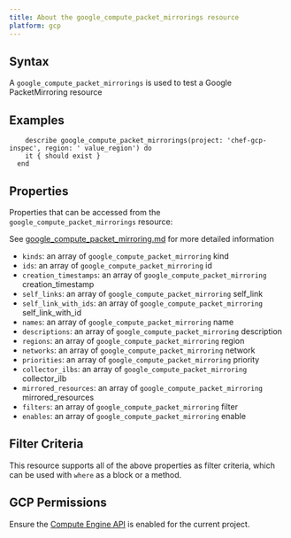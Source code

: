 ```yaml
---
title: About the google_compute_packet_mirrorings resource
platform: gcp
---
```


## Syntax
A `google_compute_packet_mirrorings` is used to test a Google PacketMirroring resource

## Examples
```
    describe google_compute_packet_mirrorings(project: 'chef-gcp-inspec', region: ' value_region') do
    it { should exist }
  end
```

## Properties
Properties that can be accessed from the `google_compute_packet_mirrorings` resource:

See [google_compute_packet_mirroring.md](google_compute_packet_mirroring.md) for more detailed information
  * `kinds`: an array of `google_compute_packet_mirroring` kind
  * `ids`: an array of `google_compute_packet_mirroring` id
  * `creation_timestamps`: an array of `google_compute_packet_mirroring` creation_timestamp
  * `self_links`: an array of `google_compute_packet_mirroring` self_link
  * `self_link_with_ids`: an array of `google_compute_packet_mirroring` self_link_with_id
  * `names`: an array of `google_compute_packet_mirroring` name
  * `descriptions`: an array of `google_compute_packet_mirroring` description
  * `regions`: an array of `google_compute_packet_mirroring` region
  * `networks`: an array of `google_compute_packet_mirroring` network
  * `priorities`: an array of `google_compute_packet_mirroring` priority
  * `collector_ilbs`: an array of `google_compute_packet_mirroring` collector_ilb
  * `mirrored_resources`: an array of `google_compute_packet_mirroring` mirrored_resources
  * `filters`: an array of `google_compute_packet_mirroring` filter
  * `enables`: an array of `google_compute_packet_mirroring` enable

## Filter Criteria
This resource supports all of the above properties as filter criteria, which can be used
with `where` as a block or a method.

## GCP Permissions

Ensure the [Compute Engine API](https://console.cloud.google.com/apis/library/compute.googleapis.com/) is enabled for the current project.
